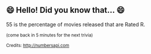 ## 😄 Hello! Did you know that... 😄
55 is the percentage of movies released that are Rated R.

<sup>(come back in 5 minutes for the next trivia)</sup>


<sup>Credits: http://numbersapi.com</sup>
